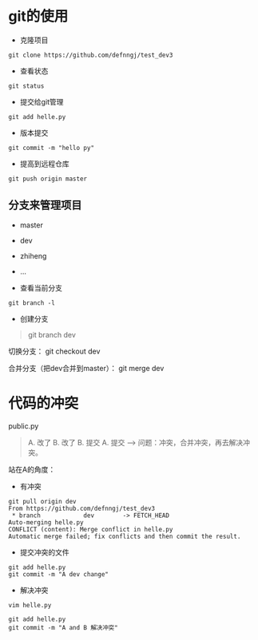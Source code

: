 # git的使用

* 克隆项目

```shell
git clone https://github.com/defnngj/test_dev3
```

* 查看状态

```shell
git status
```

* 提交给git管理

```shell
git add helle.py
```

* 版本提交

```shell
git commit -m "hello py"
```

* 提高到远程仓库

```shell
git push origin master
```

## 分支来管理项目

* master
* dev
* zhiheng
* ...

* 查看当前分支

```shell
git branch -l
```

* 创建分支

> git branch dev

切换分支：
git checkout dev

合并分支（把dev合并到master）：
git merge dev

# 代码的冲突

public.py

> A. 改了
> B. 改了
> B. 提交
> A. 提交 --> 问题：冲突，合并冲突，再去解决冲突。

站在A的角度：

* 有冲突

```shell
git pull origin dev
From https://github.com/defnngj/test_dev3
 * branch            dev        -> FETCH_HEAD
Auto-merging helle.py
CONFLICT (content): Merge conflict in helle.py
Automatic merge failed; fix conflicts and then commit the result.
```

* 提交冲突的文件

```shell
git add helle.py
git commit -m "A dev change"
```

* 解决冲突

```shell
vim helle.py

git add helle.py
git commit -m "A and B 解决冲突"
```
